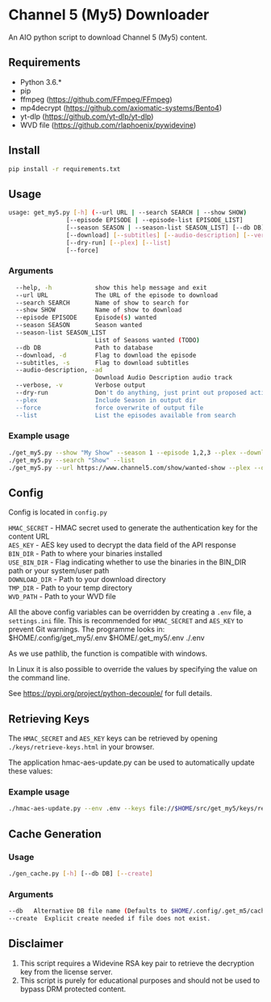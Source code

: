 # Channel 5 (My5) Downloader

An AIO python script to download Channel 5 (My5) content.

## Requirements

* Python 3.6.*
* pip
* ffmpeg (<https://github.com/FFmpeg/FFmpeg>)
* mp4decrypt (<https://github.com/axiomatic-systems/Bento4>)
* yt-dlp (<https://github.com/yt-dlp/yt-dlp>)
* WVD file (<https://github.com/rlaphoenix/pywidevine>)

## Install

```bash
pip install -r requirements.txt
```

## Usage

```bash
usage: get_my5.py [-h] (--url URL | --search SEARCH | --show SHOW) 
                [--episode EPISODE | --episode-list EPISODE_LIST]
                [--season SEASON | --season-list SEASON_LIST] [--db DB]
                [--download] [--subtitles] [--audio-description] [--verbose]
                [--dry-run] [--plex] [--list]
                [--force]
```

### Arguments

```bash
  --help, -h            show this help message and exit
  --url URL             The URL of the episode to download
  --search SEARCH       Name of show to search for
  --show SHOW           Name of show to download
  --episode EPISODE     Episode(s) wanted
  --season SEASON       Season wanted
  --season-list SEASON_LIST
                        List of Seasons wanted (TODO)
  --db DB               Path to database
  --download, -d        Flag to download the episode
  --subtitles, -s       Flag to download subtitles
  --audio-description, -ad
                        Download Audio Description audio track
  --verbose, -v         Verbose output
  --dry-run             Don't do anything, just print out proposed actions (TODO)
  --plex                Include Season in output dir
  --force               force overwrite of output file
  --list                List the episodes available from search

```

### Example usage

```bash
./get_my5.py --show "My Show" --season 1 --episode 1,2,3 --plex --download
./get_my5.py --search "Show" --list
./get_my5.py --url https://www.channel5.com/show/wanted-show --plex --download
```

## Config

Config is located in `config.py`

`HMAC_SECRET` - HMAC secret used to generate the authentication key for the
                content URL  
`AES_KEY` -     AES key used to decrypt the data field of the API response  
`BIN_DIR` -     Path to where your binaries installed  
`USE_BIN_DIR` - Flag indicating whether to use the binaries in the BIN_DIR
                path or your system/user path  
`DOWNLOAD_DIR` - Path to your download directory  
`TMP_DIR` -     Path to your temp directory  
`WVD_PATH` -    Path to your WVD file

All the above config variables can be overridden by creating a `.env` file,
a `settings.ini` file. This is recommended for `HMAC_SECRET` and `AES_KEY`
to prevent Git warnings. The programme looks in:
        $HOME/.config/get_my5/.env
        $HOME/.get_my5/.env
        ./.env

As we use pathlib, the function is compatible with windows.

In Linux it is also possible to override the values by specifying the value on the
command line.

See <https://pypi.org/project/python-decouple/> for full details.

## Retrieving Keys

The `HMAC_SECRET` and `AES_KEY` keys can be retrieved by opening
`./keys/retrieve-keys.html` in your browser.

The application hmac-aes-update.py can be used to automatically update these values:

### Example usage

```bash
./hmac-aes-update.py --env .env --keys file://$HOME/src/get_my5/keys/retrieve-keys.html
```

## Cache Generation

### Usage

```bash
./gen_cache.py [-h] [--db DB] [--create]

```

### Arguments

```bash
--db   Alternative DB file name (Defaults to $HOME/.config/.get_m5/cache.db).
--create  Explicit create needed if file does not exist.
```

## Disclaimer

1. This script requires a Widevine RSA key pair to retrieve the decryption key
   from the license server.
2. This script is purely for educational purposes and should not be used to
   bypass DRM protected content.
